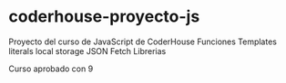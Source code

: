 # coderhouse-proyecto-js

Proyecto del curso de JavaScript de CoderHouse
Funciones
Templates literals
local storage
JSON
Fetch
Librerias

Curso aprobado con 9

